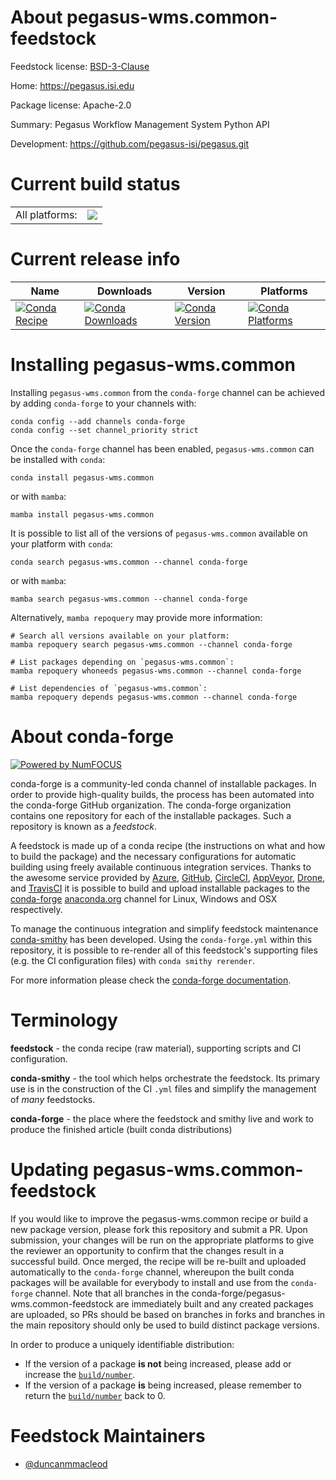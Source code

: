 About pegasus-wms.common-feedstock
==================================

Feedstock license: [BSD-3-Clause](https://github.com/conda-forge/pegasus-wms.common-feedstock/blob/main/LICENSE.txt)

Home: https://pegasus.isi.edu

Package license: Apache-2.0

Summary: Pegasus Workflow Management System Python API

Development: https://github.com/pegasus-isi/pegasus.git

Current build status
====================


<table><tr><td>All platforms:</td>
    <td>
      <a href="https://dev.azure.com/conda-forge/feedstock-builds/_build/latest?definitionId=11458&branchName=main">
        <img src="https://dev.azure.com/conda-forge/feedstock-builds/_apis/build/status/pegasus-wms.common-feedstock?branchName=main">
      </a>
    </td>
  </tr>
</table>

Current release info
====================

| Name | Downloads | Version | Platforms |
| --- | --- | --- | --- |
| [![Conda Recipe](https://img.shields.io/badge/recipe-pegasus--wms.common-green.svg)](https://anaconda.org/conda-forge/pegasus-wms.common) | [![Conda Downloads](https://img.shields.io/conda/dn/conda-forge/pegasus-wms.common.svg)](https://anaconda.org/conda-forge/pegasus-wms.common) | [![Conda Version](https://img.shields.io/conda/vn/conda-forge/pegasus-wms.common.svg)](https://anaconda.org/conda-forge/pegasus-wms.common) | [![Conda Platforms](https://img.shields.io/conda/pn/conda-forge/pegasus-wms.common.svg)](https://anaconda.org/conda-forge/pegasus-wms.common) |

Installing pegasus-wms.common
=============================

Installing `pegasus-wms.common` from the `conda-forge` channel can be achieved by adding `conda-forge` to your channels with:

```
conda config --add channels conda-forge
conda config --set channel_priority strict
```

Once the `conda-forge` channel has been enabled, `pegasus-wms.common` can be installed with `conda`:

```
conda install pegasus-wms.common
```

or with `mamba`:

```
mamba install pegasus-wms.common
```

It is possible to list all of the versions of `pegasus-wms.common` available on your platform with `conda`:

```
conda search pegasus-wms.common --channel conda-forge
```

or with `mamba`:

```
mamba search pegasus-wms.common --channel conda-forge
```

Alternatively, `mamba repoquery` may provide more information:

```
# Search all versions available on your platform:
mamba repoquery search pegasus-wms.common --channel conda-forge

# List packages depending on `pegasus-wms.common`:
mamba repoquery whoneeds pegasus-wms.common --channel conda-forge

# List dependencies of `pegasus-wms.common`:
mamba repoquery depends pegasus-wms.common --channel conda-forge
```


About conda-forge
=================

[![Powered by
NumFOCUS](https://img.shields.io/badge/powered%20by-NumFOCUS-orange.svg?style=flat&colorA=E1523D&colorB=007D8A)](https://numfocus.org)

conda-forge is a community-led conda channel of installable packages.
In order to provide high-quality builds, the process has been automated into the
conda-forge GitHub organization. The conda-forge organization contains one repository
for each of the installable packages. Such a repository is known as a *feedstock*.

A feedstock is made up of a conda recipe (the instructions on what and how to build
the package) and the necessary configurations for automatic building using freely
available continuous integration services. Thanks to the awesome service provided by
[Azure](https://azure.microsoft.com/en-us/services/devops/), [GitHub](https://github.com/),
[CircleCI](https://circleci.com/), [AppVeyor](https://www.appveyor.com/),
[Drone](https://cloud.drone.io/welcome), and [TravisCI](https://travis-ci.com/)
it is possible to build and upload installable packages to the
[conda-forge](https://anaconda.org/conda-forge) [anaconda.org](https://anaconda.org/)
channel for Linux, Windows and OSX respectively.

To manage the continuous integration and simplify feedstock maintenance
[conda-smithy](https://github.com/conda-forge/conda-smithy) has been developed.
Using the ``conda-forge.yml`` within this repository, it is possible to re-render all of
this feedstock's supporting files (e.g. the CI configuration files) with ``conda smithy rerender``.

For more information please check the [conda-forge documentation](https://conda-forge.org/docs/).

Terminology
===========

**feedstock** - the conda recipe (raw material), supporting scripts and CI configuration.

**conda-smithy** - the tool which helps orchestrate the feedstock.
                   Its primary use is in the construction of the CI ``.yml`` files
                   and simplify the management of *many* feedstocks.

**conda-forge** - the place where the feedstock and smithy live and work to
                  produce the finished article (built conda distributions)


Updating pegasus-wms.common-feedstock
=====================================

If you would like to improve the pegasus-wms.common recipe or build a new
package version, please fork this repository and submit a PR. Upon submission,
your changes will be run on the appropriate platforms to give the reviewer an
opportunity to confirm that the changes result in a successful build. Once
merged, the recipe will be re-built and uploaded automatically to the
`conda-forge` channel, whereupon the built conda packages will be available for
everybody to install and use from the `conda-forge` channel.
Note that all branches in the conda-forge/pegasus-wms.common-feedstock are
immediately built and any created packages are uploaded, so PRs should be based
on branches in forks and branches in the main repository should only be used to
build distinct package versions.

In order to produce a uniquely identifiable distribution:
 * If the version of a package **is not** being increased, please add or increase
   the [``build/number``](https://docs.conda.io/projects/conda-build/en/latest/resources/define-metadata.html#build-number-and-string).
 * If the version of a package **is** being increased, please remember to return
   the [``build/number``](https://docs.conda.io/projects/conda-build/en/latest/resources/define-metadata.html#build-number-and-string)
   back to 0.

Feedstock Maintainers
=====================

* [@duncanmmacleod](https://github.com/duncanmmacleod/)

